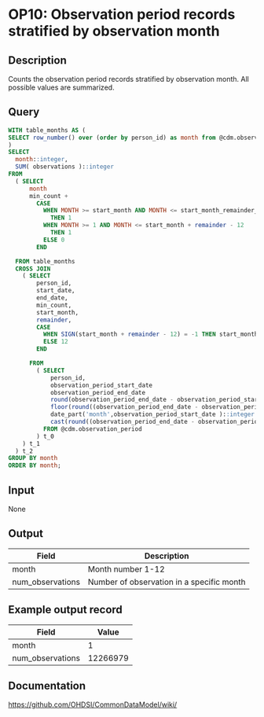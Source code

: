 <!---
Group:observation period
Name:OP10 Observation period records stratified by observation month
Author:Patrick Ryan
CDM Version: 5.3
-->

# OP10: Observation period records stratified by observation month

## Description
Counts the observation period records stratified by observation month. All possible values are summarized.

## Query
```sql
WITH table_months AS (
SELECT row_number() over (order by person_id) as month from @cdm.observation_period fetch first 12 rows only
)
SELECT
  month::integer,
  SUM( observations )::integer                                                     AS num_observations
FROM
  ( SELECT
      month                                                               AS month,
      min_count +
        CASE
          WHEN MONTH >= start_month AND MONTH <= start_month_remainder_check
            THEN 1
          WHEN MONTH >= 1 AND MONTH <= start_month + remainder - 12
            THEN 1
          ELSE 0
        END                                                                AS observations

  FROM table_months
  CROSS JOIN
    ( SELECT
        person_id,
        start_date,
        end_date,
        min_count,
        start_month,
        remainder,
        CASE
          WHEN SIGN(start_month + remainder - 12) = -1 THEN start_month + remainder
          ELSE 12
        END                                                                 AS start_month_remainder_check

      FROM
        ( SELECT
            person_id,
            observation_period_start_date                                                                AS start_date,
            observation_period_end_date                                                                  AS end_date,
            round(observation_period_end_date - observation_period_start_date, 0 )::integer            AS months /* number of complete years */ ,
            floor(round((observation_period_end_date - observation_period_start_date)/30,0)/12)::integer AS min_count ,
            date_part('month',observation_period_start_date )::integer start_month ,
			cast(round((observation_period_end_date - observation_period_start_date)/30,0) AS integer) - 12*floor(cast(round((observation_period_end_date - observation_period_start_date)/30,0) AS integer)/12) AS remainder
          FROM @cdm.observation_period
        ) t_0
    ) t_1
  ) t_2
GROUP BY month
ORDER BY month;
```

## Input

None

## Output

|  Field |  Description |
| --- | --- |
|  month |  Month number 1-12 |
|  num_observations |  Number of observation in a specific month |

## Example output record

| Field |  Value |
| --- | --- |
|  month |  1 |
|  num_observations |  12266979 |

## Documentation
https://github.com/OHDSI/CommonDataModel/wiki/
